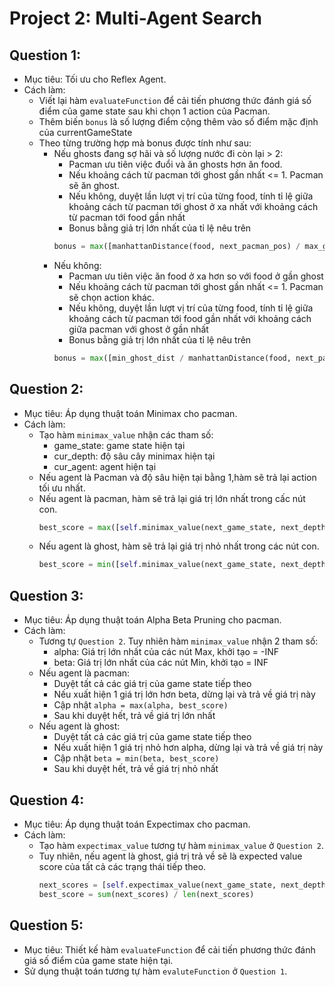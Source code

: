 Project 2: Multi-Agent Search
=============================

## Question 1:
+ Mục tiêu: Tối ưu cho Reflex Agent.
+ Cách làm:
  + Viết lại hàm `evaluateFunction` để cải tiến phương thức đánh giá số điểm của game state sau khi chọn 1 action của Pacman.
  + Thêm biến `bonus` là số lượng điểm cộng thêm vào số điểm mặc định của currentGameState
  + Theo từng trường hợp mà bonus được tính như sau:
    + Nếu ghosts đang sợ hãi và số lượng nước đi còn lại > 2:
      + Pacman ưu tiên việc đuổi và ăn ghosts hơn ăn food.
      + Nếu khoảng cách từ pacman tới ghost gần nhất <= 1. Pacman sẽ ăn ghost.
      + Nếu không, duyệt lần lượt vị trí của từng food, tính tỉ lệ giữa khoảng cách từ pacman tới ghost ở xa nhất với khoảng cách từ pacman tới food gần nhất
      + Bonus bằng giả trị lớn nhất của tỉ lệ nêu trên
      ```python
      bonus = max([manhattanDistance(food, next_pacman_pos) / max_ghost_dist for food in next_food_list])
      ```
    + Nếu không:
      + Pacman ưu tiên việc ăn food ở xa hơn so với food ở gần ghost
      + Nếu khoảng cách từ pacman tới ghost gần nhất <= 1. Pacman sẽ chọn action khác.
      + Nếu không, duyệt lần lượt vị trí của từng food, tính tỉ lệ giữa khoảng cách từ pacman tới food gần nhất với khoảng cách giữa pacman với ghost ở gần nhất
      + Bonus bằng giả trị lớn nhất của tỉ lệ nêu trên
      ```python
      bonus = max([min_ghost_dist / manhattanDistance(food, next_pacman_pos) for food in next_food_list])
      ``` 

## Question 2:
+ Mục tiêu: Áp dụng thuật toán Minimax cho pacman.
+ Cách làm:
  + Tạo hàm `minimax_value` nhận các tham số:
    + game_state: game state hiện tại
    + cur_depth: độ sâu cây minimax hiện tại
    + cur_agent: agent hiện tại
  + Nếu agent là Pacman và độ sâu hiện tại bằng 1,hàm sẽ trả lại action tối ưu nhất.
  + Nếu agent là pacman, hàm sẽ trả lại giá trị lớn nhất trong cấc nút con.
    ```python
    best_score = max([self.minimax_value(next_game_state, next_depth, next_agent) for next_game_state in successor_game_state])
    ```
  + Nếu agent là ghost, hàm sẽ trả lại giá trị nhỏ nhất trong các nút con.
    ```python
    best_score = min([self.minimax_value(next_game_state, next_depth, next_agent) for next_game_state in successor_game_state])
    ```

## Question 3:
+ Mục tiêu: Áp dụng thuật toán Alpha Beta Pruning cho pacman.
+ Cách làm:
  + Tương tự `Question 2`. Tuy nhiên hàm `minimax_value` nhận 2 tham số:
    + alpha: Giá trị lớn nhất của các nút Max, khởi tạo = -INF
    + beta: Giá trị lớn nhất của các nút Min, khởi tạo = INF
  + Nếu agent là pacman:
    + Duyệt tất cả các giá trị của game state tiếp theo
    + Nếu xuất hiện 1 giá trị lớn hơn beta, dừng lại và trả về giá trị này
    + Cập nhật `alpha = max(alpha, best_score)`
    + Sau khi duyệt hết, trả về giá trị lớn nhất
  + Nếu agent là ghost:
    + Duyệt tất cả các giá trị của game state tiếp theo
    + Nếu xuất hiện 1 giá trị nhỏ hơn alpha, dừng lại và trả về giá trị này
    + Cập nhật `beta = min(beta, best_score)`
    + Sau khi duyệt hết, trả về giá trị nhỏ nhất

## Question 4:
+ Mục tiêu: Áp dụng thuật toán Expectimax cho pacman.
+ Cách làm:
  + Tạo hàm `expectimax_value` tương tự hàm `minimax_value` ở `Question 2`.
  + Tuy nhiên, nếu agent là ghost, giá trị trả về sẽ là expected value score của tất cả các trạng thái tiếp theo.
    ```python
    next_scores = [self.expectimax_value(next_game_state, next_depth, next_agent) for next_game_state in successor_game_state]
    best_score = sum(next_scores) / len(next_scores)
    ```

## Question 5:
+ Mục tiêu: Thiết kế hàm `evaluateFunction` để cải tiến phương thức đánh giá số điểm của game state hiện tại.
+ Sử dụng thuật toán tương tự hàm `evaluteFunction` ở `Question 1`.
